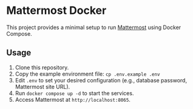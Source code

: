 # Mattermost Docker

This project provides a minimal setup to run [Mattermost](https://mattermost.com/) using Docker Compose.

## Usage

1. Clone this repository.
2. Copy the example environment file: `cp .env.example .env`
3. Edit `.env` to set your desired configuration (e.g., database password, Mattermost site URL).
4. Run `docker compose up -d` to start the services.
5. Access Mattermost at `http://localhost:8065`.
